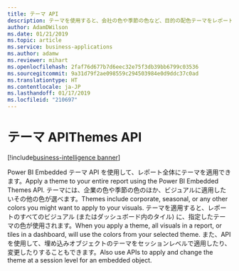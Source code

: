 ```yaml
---
title: テーマ API
description: テーマを使用すると、会社の色や季節の色など、目的の配色テーマをレポート全体に適用できます。
author: AdamDWilson
ms.date: 01/21/2019
ms.topic: article
ms.service: business-applications
ms.author: adamw
ms.reviewer: mihart
ms.openlocfilehash: 2faf76d677b7d6eec32e75f3db39bb6799c03536
ms.sourcegitcommit: 9a31d79f2ae098559c294503984e0d9ddc37c0ad
ms.translationtype: HT
ms.contentlocale: ja-JP
ms.lasthandoff: 01/17/2019
ms.locfileid: "210697"
---
```

#  <a name="themes-api"></a><span data-ttu-id="d4bfe-103">テーマ API</span><span class="sxs-lookup"><span data-stu-id="d4bfe-103">Themes API</span></span> 
[!include[business-intelligence banner](../../includes/business-intelligence.md)]


<span data-ttu-id="d4bfe-104">Power BI Embedded テーマ API を使用して、レポート全体にテーマを適用できます。</span><span class="sxs-lookup"><span data-stu-id="d4bfe-104">Apply a theme to your entire report using the Power BI Embedded Themes API.</span></span> <span data-ttu-id="d4bfe-105">テーマには、企業の色や季節の色のほか、ビジュアルに適用したいその他の色が選べます。</span><span class="sxs-lookup"><span data-stu-id="d4bfe-105">Themes include corporate, seasonal, or any other colors you might want to apply to your visuals.</span></span> <span data-ttu-id="d4bfe-106">テーマを適用すると、レポートのすべてのビジュアル (またはダッシュボード内のタイル) に、指定したテーマの色が使用されます。</span><span class="sxs-lookup"><span data-stu-id="d4bfe-106">When you apply a theme, all visuals in a report, or tiles in a dashboard, will use the colors from your selected theme.</span></span> <span data-ttu-id="d4bfe-107">また、API を使用して、埋め込みオブジェクトのテーマをセッションレベルで適用したり、変更したりすることもできます。</span><span class="sxs-lookup"><span data-stu-id="d4bfe-107">Also use APIs to apply and change the theme at a session level for an embedded object.</span></span>
